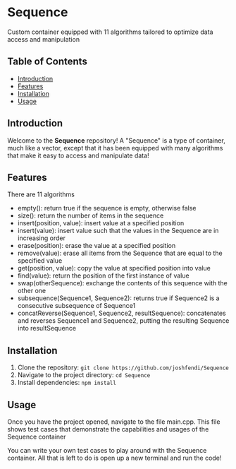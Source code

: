 # Sequence

Custom container equipped with 11 algorithms tailored to optimize data access and manipulation

## Table of Contents

- [Introduction](#introduction)
- [Features](#features)
- [Installation](#installation)
- [Usage](#usage)


## Introduction

Welcome to the **Sequence** repository! A "Sequence" is a type of container, much like a vector, except that it has been equipped with many algorithms that make it easy to access and manipulate data! 

## Features

There are 11 algorithms
- empty(): return true if the sequence is empty, otherwise false
- size(): return the number of items in the sequence
- insert(position, value): insert value at a specified position
- insert(value): insert value such that the values in the Sequence are in increasing order
- erase(position): erase the value at a specified position
- remove(value): erase all items from the Sequence that are equal to the specified value
- get(position, value): copy the value at specified position into value
- find(value): return the position of the first instance of value
- swap(otherSequence): exchange the contents of this sequence with the other one
- subsequence(Sequence1, Sequence2): returns true if Sequence2 is a consecutive subsequence of Sequence1
- concatReverse(Sequence1, Sequence2, resultSequence): concatenates and reverses Sequence1 and Sequence2, putting the resulting Sequence into resultSequence


## Installation

1. Clone the repository: `git clone https://github.com/joshfendi/Sequence`
2. Navigate to the project directory: `cd Sequence`
3. Install dependencies: `npm install`

## Usage

Once you have the project opened, navigate to the file main.cpp. This file shows test cases that demonstrate the capabilities and usages of the Sequence container

You can write your own test cases to play around with the Sequence container. All that is left to do is open up a new terminal and run the code!
